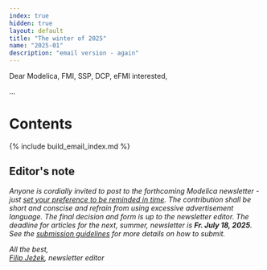 ```yaml
---
index: true
hidden: true
layout: default
title: "The winter of 2025"
name: "2025-01"
description: "email version - again"
---
```


Dear Modelica, FMI, SSP, DCP, eFMI interested,

...

# Contents
{% include build_email_index.md %}

## Editor's note

*Anyone is cordially invited to post to the forthcoming Modelica newsletter - just [set your preference to be reminded in time](http://eepurl.com/dpvVdH). The contribution shall be short and conscise and refrain from using excessive advertisement language. The final decision and form is up to the newsletter editor.
The deadline for articles for the next, summer, newsletter is **Fr. July 18, 2025**. See the [submission guidelines](https://newsletter.modelica.org/submission-guidelines.html) for more details on how to submit.*

*All the best,    
[Filip Ježek](mailto:filip.jezek@creativeconnections.cz), newsletter editor*
